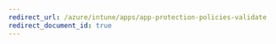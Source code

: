 ```yaml
---
redirect_url: /azure/intune/apps/app-protection-policies-validate
redirect_document_id: true
---
```

